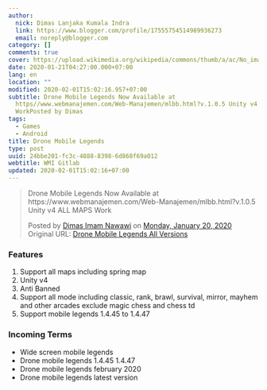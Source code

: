 ```yaml
---
author:
  nick: Dimas Lanjaka Kumala Indra
  link: https://www.blogger.com/profile/17555754514989936273
  email: noreply@blogger.com
category: []
comments: true
cover: https://upload.wikimedia.org/wikipedia/commons/thumb/a/ac/No_image_available.svg/2048px-No_image_available.svg.png
date: 2020-01-21T04:27:00.000+07:00
lang: en
location: ""
modified: 2020-02-01T15:02:16.957+07:00
subtitle: Drone Mobile Legends Now Available at
  https//www.webmanajemen.com/Web-Manajemen/mlbb.html?v.1.0.5 Unity v4 ALL MAPS
  WorkPosted by Dimas
tags:
  - Games
  - Android
title: Drone Mobile Legends
type: post
uuid: 24bbe201-fc3c-4888-8398-6d868f69a012
webtitle: WMI Gitlab
updated: 2020-02-01T15:02:16+07:00
---
```


<div class="fb-post" data-href="https://www.facebook.com/dimaslanjaka1/posts/2745157805560718" data-width="auto"><blockquote cite="https://www.facebook.com/dimaslanjaka1/posts/2745157805560718" class="fb-xfbml-parse-ignore"><p>Drone Mobile Legends Now Available at https://www.webmanajemen.com/Web-Manajemen/mlbb.html?v.1.0.5 Unity v4 ALL MAPS Work</p>Posted by <a href="https://www.facebook.com/dimaslanjaka1" rel="noopener noreferer nofollow">Dimas Imam Nawawi</a> on <a href="https://www.facebook.com/dimaslanjaka1/posts/2745157805560718" rel="noopener noreferer nofollow">Monday, January 20, 2020</a><br>Original URL: <a id="mov" href="https://www.webmanajemen.com/Web-Manajemen/mlbb.html?v.1.0.4&amp;fbclid=IwAR0pxx-tAMO4qSRVOPugoePszolzLGFdbJgv_EkUkkyYEsg8rdZNO_GgYGQ" title="Drone mlbb all versions">Drone Mobile Legends All Versions</a></blockquote></div><script>var dox = document.getElementById('mov'); dox.setAttribute('href', 'https://www.webmanajemen.com/Web-Manajemen/mlbb.html?ID='+Math.random().toString(36).substring(7)+'&v1.0.5-'+btoa(Math.random().toString(36).substring(7))); dox.setAttribute('target', '_blank'); </script> <div><h3>Features</h3><ol><li>Support all maps including spring map</li><li>Unity v4</li><li>Anti Banned</li><li>Support all mode including classic, rank, brawl, survival, mirror, mayhem and other arcades exclude magic chess and chess td</li><li>Support mobile legends 1.4.45 to 1.4.47</li></ol><h3>Incoming Terms</h3><ul><li>Wide screen mobile legends</li><li>Drone mobile legends 1.4.45 1.4.47</li><li>Drone mobile legends february 2020</li><li>Drone mobile legends latest version</li></ul></div><script>document.querySelectorAll("pre,code");
  pretext.forEach(function (el) {
    el.classList.toggle("notranslate", true);
  });</script><script>document.querySelectorAll("pre,code");
  pretext.forEach(function (el) {
    el.classList.toggle("notranslate", true);
  });</script>